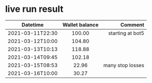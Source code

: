 # live run result
|    Datetime      | Wallet balance |      Comment     |
|------------------|:--------------:|-----------------:|
| 2021-03-11T22:30 |    100.00      | starting at bot5 |
| 2021-03-12T10:00 |    104.80      |                  |
| 2021-03-13T10:13 |    118.88      |                  |
| 2021-03-14T09:45 |    102.18      |                  |
| 2021-03-15T08:53 |    22.96       |  many stop losses                |
| 2021-03-16T10:00 |    30.27       |                  |
